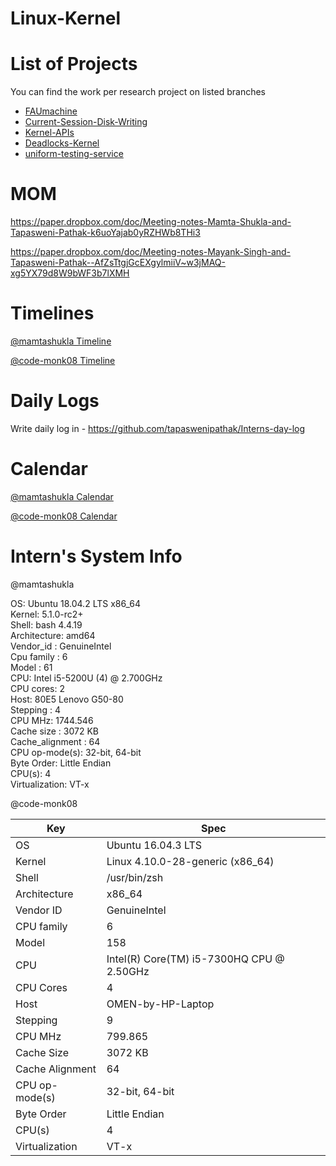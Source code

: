 # Linux-Kernel

# List of Projects

You can find the work per research project on listed branches

- [FAUmachine](https://github.com/alice-sieve/Linux-Kernel/issues/1)
- [Current-Session-Disk-Writing](https://github.com/alice-sieve/Linux-Kernel/issues/2)
- [Kernel-APIs](https://github.com/alice-sieve/Linux-Kernel/issues/3)
- [Deadlocks-Kernel](https://github.com/alice-sieve/Linux-Kernel/issues/4)
- [uniform-testing-service](https://github.com/alice-sieve/Linux-Kernel/issues/5)


# MOM

https://paper.dropbox.com/doc/Meeting-notes-Mamta-Shukla-and-Tapasweni-Pathak-k6uoYajab0yRZHWb8THi3

https://paper.dropbox.com/doc/Meeting-notes-Mayank-Singh-and-Tapasweni-Pathak--AfZsTtgjGcEXgylmiiV~w3jMAQ-xg5YX79d8W9bWF3b7lXMH

# Timelines

[@mamtashukla Timeline]() 

[@code-monk08 Timeline](https://paper.dropbox.com/doc/Meeting-notes-Mayank-Singh-and-Tapasweni-Pathak--AfbuKOCVgn425DAn_~Unb6ZDAQ-xg5YX79d8W9bWF3b7lXMH)


# Daily Logs

Write daily log in - https://github.com/tapaswenipathak/Interns-day-log


# Calendar

[@mamtashukla Calendar](https://calendly.com/mamtashukla/15min) 

[@code-monk08 Calendar](https://calendly.com/code-monk08)


# Intern's System Info

@mamtashukla

OS: Ubuntu 18.04.2 LTS x86_64\
Kernel: 5.1.0-rc2+\
Shell: bash 4.4.19\
Architecture: amd64\
Vendor_id	: GenuineIntel\
Cpu family	: 6\
Model		: 61\
CPU: Intel i5-5200U (4) @ 2.700GHz\
CPU cores: 2\
Host: 80E5 Lenovo G50-80\
Stepping	: 4\
CPU MHz:   1744.546\
Cache size	: 3072 KB\
Cache_alignment	: 64\
CPU op-mode(s): 32-bit, 64-bit\
Byte Order:     Little Endian\
CPU(s):              4\
Virtualization:      VT-x

@code-monk08

| Key             | Spec                                      |
|-----------------|-------------------------------------------|
| OS              | Ubuntu 16.04.3 LTS                        |
| Kernel          | Linux 4.10.0-28-generic (x86_64)          |
| Shell           | /usr/bin/zsh                              |
| Architecture    | x86_64                                    |
| Vendor ID       | GenuineIntel                              |
| CPU family      | 6                                         |
| Model           | 158                                       |
| CPU             | Intel(R) Core(TM) i5-7300HQ CPU @ 2.50GHz |
| CPU Cores       | 4                                         |
| Host            | OMEN-by-HP-Laptop                         |
| Stepping        | 9                                         |
| CPU MHz         | 799.865                                   |
| Cache Size      | 3072 KB                                   |
| Cache Alignment | 64                                        |
| CPU op-mode(s)  | 32-bit, 64-bit                            |
| Byte Order      | Little Endian                             |
| CPU(s)          | 4                                         |
| Virtualization  | VT-x                                      |
